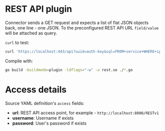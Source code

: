 # REST API plugin

Connector sends a GET request and expects a list of flat JSON objects back, one line - one JSON.
To the preconfigured REST API URL `field/value` will be attached as query.

`curl` to test:
```sh
curl 'https://localhost:443/api?uuid=auth-key&sql=FROM+service+WHERE+ip=%278.8.8.8%27'
```

Compile with:
```sh
go build -buildmode=plugin -ldflags="-w" -o rest.so ./*.go
```

# Access details

Source YAML definition's `access` fields:
- **url**: REST API access point, for example - `http://localhost:8000/RESTv1`
- **username**: Username if exists
- **password**: User's password if exists
